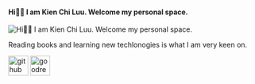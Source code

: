 #### Hi👋🏼 I am Kien Chi Luu. Welcome my personal space.
![Hi👋🏼 I am Kien Chi Luu. Welcome my personal space.](https://scontent.fhan5-9.fna.fbcdn.net/v/t39.30808-6/434218030_956645099370652_3709642222138371299_n.jpg?_nc_cat=110&ccb=1-7&_nc_sid=5f2048&_nc_ohc=dAk7k7kCCUMAX_ByQyK&_nc_ht=scontent.fhan5-9.fna&oh=00_AfAXIatGdiIcxFCgJt28KLwUQ1lp1VUYbAZHeAL6GDOMaA&oe=6604F89D)

Reading books and learning new techlonogies is what I am very keen on.



[<img src='https://cdn.jsdelivr.net/npm/simple-icons@3.0.1/icons/github.svg' alt='github' height='40'>](https://github.com/luwukien)  [<img src='https://cdn.jsdelivr.net/npm/simple-icons@3.0.1/icons/goodreads.svg' alt='goodreads' height='40'>](https://www.goodreads.com/user/show/171764870-kienchi-luu)  


 
